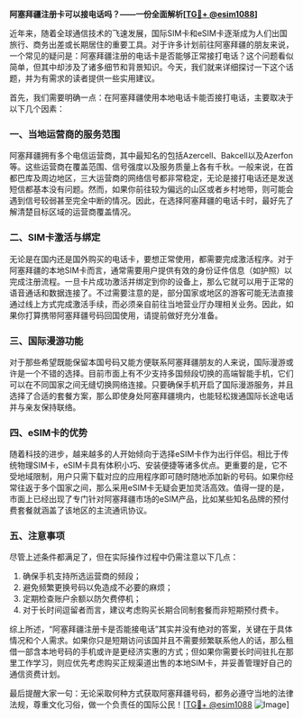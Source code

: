**阿塞拜疆注册卡可以接电话吗？——一份全面解析[[TG💪+ @esim1088](https://t.me/s/esim1088)]**

近年来，随着全球通信技术的飞速发展，国际SIM卡和eSIM卡逐渐成为人们出国旅行、商务出差或长期居住的重要工具。对于许多计划前往阿塞拜疆的朋友来说，一个常见的疑问是：阿塞拜疆注册的电话卡是否能够正常接打电话？这个问题看似简单，但其中却涉及了诸多细节和背景知识。今天，我们就来详细探讨一下这个话题，并为有需求的读者提供一些实用建议。

首先，我们需要明确一点：在阿塞拜疆使用本地电话卡能否接打电话，主要取决于以下几个因素：

### 一、当地运营商的服务范围

阿塞拜疆拥有多个电信运营商，其中最知名的包括Azercell、Bakcell以及Azerfon等。这些运营商在覆盖范围、信号强度以及服务质量上各有千秋。一般来说，在首都巴库及周边地区，三大运营商的网络信号都非常稳定，无论是接打电话还是发送短信都基本没有问题。然而，如果你前往较为偏远的山区或者乡村地带，则可能会遇到信号较弱甚至完全中断的情况。因此，在选择阿塞拜疆的电话卡时，最好先了解清楚目标区域的运营商覆盖情况。

### 二、SIM卡激活与绑定

无论是在国内还是国外购买的电话卡，要想正常使用，都需要完成激活程序。对于阿塞拜疆的本地SIM卡而言，通常需要用户提供有效的身份证件信息（如护照）以完成注册流程。一旦卡片成功激活并绑定到你的设备上，那么它就可以用于正常的语音通话和数据连接了。不过需要注意的是，部分国家或地区的游客可能无法直接通过线上方式完成激活手续，而必须亲自前往当地营业厅办理相关业务。因此，如果你打算携带阿塞拜疆号码回国使用，请提前做好充分准备。

### 三、国际漫游功能

对于那些希望既能保留本国号码又能方便联系阿塞拜疆朋友的人来说，国际漫游或许是一个不错的选择。目前市面上有不少支持多国频段切换的高端智能手机，它们可以在不同国家之间无缝切换网络连接。只要确保手机开启了国际漫游服务，并且选择了合适的套餐方案，那么即使身处阿塞拜疆境内，也能轻松拨通国际长途电话并与亲友保持联络。

### 四、eSIM卡的优势

随着科技的进步，越来越多的人开始倾向于选择eSIM卡作为出行伴侣。相比于传统物理SIM卡，eSIM卡具有体积小巧、安装便捷等诸多优点。更重要的是，它不受地域限制，用户只需下载对应的应用程序即可随时随地添加新的号码。如果你经常往返于多个国家之间，那么采用eSIM卡无疑会更加灵活高效。值得一提的是，市面上已经出现了专门针对阿塞拜疆市场的eSIM产品，比如某些知名品牌的预付费套餐就涵盖了该地区的主流通讯协议。

### 五、注意事项

尽管上述条件都满足了，但在实际操作过程中仍需注意以下几点：
1. 确保手机支持所选运营商的频段；
2. 避免频繁更换号码以免造成不必要的麻烦；
3. 定期检查账户余额以防欠费停机；
4. 对于长时间逗留者而言，建议考虑购买长期合同制套餐而非短期预付费卡。

综上所述，“阿塞拜疆注册卡是否能接电话”其实并没有绝对的答案，关键在于具体情况和个人需求。如果你只是短期访问该国并且不需要频繁联系他人的话，那么租借一部含本地号码的手机或许是更经济实惠的方式；但如果你需要长时间驻扎在那里工作学习，则应优先考虑购买正规渠道出售的本地SIM卡，并妥善管理好自己的通信资费计划。

最后提醒大家一句：无论采取何种方式获取阿塞拜疆号码，都务必遵守当地的法律法规，尊重文化习俗，做一个负责任的国际公民！[[TG💪+ @esim1088](https://t.me/s/esim1088) ![Image](https://i.postimg.cc/4NQfJmqS/Snipaste-2025-05-13-00-14-12.png)]